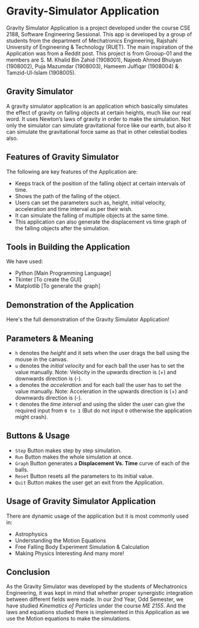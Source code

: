 # Gravity-Simulator Application
Gravity Simulator Application is a project developed under the course CSE 2188, Software Engineering Sessional. This app is developed by a group of students from the department of Mechatronics Engineering, Rajshahi University of Engineering & Technology (RUET). The main inspiration of the Application was from a Reddit post. This project is from Grooup-01 and the members are S. M. Khalid Bin Zahid (1908001), Najeeb Ahmed Bhuiyan (1908002), Puja Mazumdar (1908003), Hameem Julfiqar (1908004) & Tamzid-Ul-Islam (1908005). 

## Gravity Simulator
A gravity simulator application is an application which basically simulates the effect of gravity on falling objects at certain heights, much like our real word. It uses Newton’s laws of gravity in order to make the simulation. Not only the simulator can simulate gravitational force like our earth, but also it can simulate the gravitational force same as that in other celestial bodies also.

## Features of Gravity Simulator
The following are key features of the Application are:
- Keeps track of the position of the falling object at certain intervals of time. 
- Shows the path of the falling of the object.
- Users can set the parameters such as, height, initial velocity, acceleration and time interval as per their wish.
- It can simulate the falling of multiple objects at the same time.
- This application can also generate the displacement vs time graph of the falling objects after the simulation.

## Tools in Building the Application
We have used:
- Python [Main Programming Language]
- Tkinter [To create the GUI]
- Matplotlib [To generate the graph]

## Demonstration of the Application
Here's the full demonstration of the Gravity Simulator Application!

## Parameters & Meaning
- `h` denotes the *height* and it sets when the user drags the ball using the mouse in the canvas.
- `u` denotes the *initial velocity* and for each ball the user has to set the value manually. Note: Velocity in the upwards direction is (+) and downwards direction is (-).
- `a` denotes the *acceleration* and for each ball the user has to set the value manually. Note: Acceleration in the upwards direction is (+) and downwards direction is (-).
- `t` denotes the *time interval* and using the slider the user can give the required input from `0 to 1` (But do not input `0` otherwise the application might crash).

## Buttons & Usage

- `Step` Button makes step by step simulation.
- `Run` Button makes the whole simulation at once.
- `Graph` Button generates a **Displacement Vs. Time** curve of each of the balls.
- `Reset` Button resets all the parameters to its initial value.
- `Quit` Button makes the user get an exit from the Application.

## Usage of Gravity Simulator Application
There are dynamic usage of the application but it is most commonly used in:
- Astrophysics
- Understanding the Motion Equations
- Free Falling Body Experiment Simulation & Calculation
- Making Physics Interesting
And many more!

## Conclusion

As the Gravity Simulator was developed by the students of Mechatronics Engineering, it was kept in mind that whether proper synergistic integration between different fields were made. In our 2nd Year, Odd Semester, we have studied *Kinematics of Particles* under the course *ME 2155*. And the laws and equations studied there is implemented in this Application as we use the Motion equations to make the simulations. 